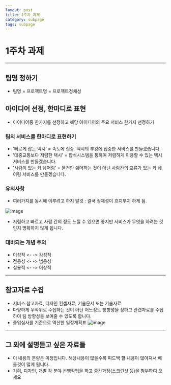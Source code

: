 ```yaml
---
layout: post
title: 1주차 과제
category: subpage
tags: subpage
---
```


# 1주차 과제

---
## 팀명 정하기
* 팀명 = 프로젝트명 = 프로젝트정체성

## 아이디어 선정, 한마디로 표현
* 아이디어중 한가지를 선정하고 해당 아이디어의 주요 서비스 한가지 선정하기

### 팀의 서비스를 한마디로 표현하기
* '빠르게 잡는 택시' = 속도에 집중. 택시의 부킹에 집중한 서비스를 만들겠습니다.
* '대중교통보다 저렴한 택시' = 합석시스템을 통하여 저렴하게 이용할 수 있는 택시 서비스를 만들겠습니다.
* '사람이 있는 카 쉐어링' = 물건만 쉐어하는 것이 아닌 사람간의 교류가 있는 카 쉐어링 서비스를 만들겠습니다.

### 유의사항
* 여러가지를 동시에 이루려고 하지 말것 : 결국 정체성이 흐지부지 하게 됨.

![image](https://github.com/gunug/gunug.github.io/assets/52345276/3ed2c102-d1a7-4c9c-8b95-c422a7d9d42d)

* 저렴하고 빠르고 사람 간의 정도 느낄 수 있으면 좋지만 서비스가 무엇을 하려는 것인지 명확하지 않게 됩니다.

### 대비되는 개념 주의
* 이성적 <- -> 감성적
* 전용성 <- -> 범용성
* 실용적 <- -> 이상적

---

## 참고자료 수집
* 서비스 참고자료, 디자인 컨셉자료, 기술문서 또는 기술자료
* 다양하게 무작위로 수집하는 것이 아닌 어느정도 방향성을 정하고 관련자료를 수집하여 팀 방향성을 보여줄 수 있도록 합니다.
* 졸업심사를 기준으로 역산한 일정계획표
![image](https://github.com/gunug/gunug.github.io/assets/52345276/18972e03-3737-482d-813f-a8351c767867)


---

## 그 외에 설명듣고 싶은 자료들
* 이 내용의 분량은 미정입니다. 해당내용이 많을수록 피드백 할 내용이 많아져서 배울것이 많게 됩니다.
* 기획, 디자인, 개발 각 분야 선행작업을 하고 중간과정(스크린샷 등)을 첨부하여 오세요